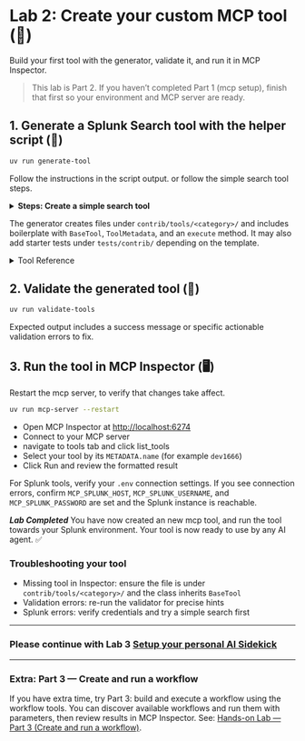 # Lab 2: Create your custom MCP tool (🧩)

Build your first tool with the generator, validate it, and run it in MCP Inspector.

> This lab is Part 2. If you haven’t completed Part 1 (mcp setup), finish that first so your environment and MCP server are ready.

## 1. Generate a Splunk Search tool with the helper script (🚀)

```bash
uv run generate-tool
```

Follow the instructions in the script output. or follow the simple search tool steps.
<details>
<summary><b>Steps: Create a simple search tool</b></summary>

- Select the template: ***2*** (Splunk Search)
- Choose a category: ***1*** (examples)
- Provide a tool name: ***dev1666***
- Add a tool description:
    > Tool description should define what the tool does and how it should be used.
- Splunk Search Configuration: ***2*** (single-line input)
- Provide SPL, query description and default search params (-1h, now), max returned results: 100
- Add custom search parameters?: ***2*** (No, not for this lab)
- Additional tags: just press enter
- Create tool: ***1*** (yes)
- Create Tests: ***2*** (no)
</details>


The generator creates files under `contrib/tools/<category>/` and includes boilerplate with `BaseTool`, `ToolMetadata`, and an `execute` method. It may also add starter tests under `tests/contrib/` depending on the template.

<details>
<summary>Tool Reference </summary>

Helpful reference docs:
- [Contributor guide](https://github.com/deslicer/mcp-for-splunk/blob/main/contrib/README.md)
- [Tool Development Guide](https://github.com/deslicer/mcp-for-splunk/blob/main/docs/contrib/tool_development.md) 

Understand the tool structure

- Your class inherits from `BaseTool`
- Metadata lives in `METADATA = ToolMetadata(...)`
- Main logic goes in `async def execute(self, ctx: Context)`

```python
from typing import Any, Dict
from fastmcp import Context
from src.core.base import BaseTool, ToolMetadata

class HelloWorldTool(BaseTool):
    """A simple example tool that returns a greeting."""

    METADATA = ToolMetadata(
        name="hello_world", # tool name
        description="Say hello to someone", # Tool Description
        category="examples",
        tags=["example", "tutorial"],
        requires_connection=False # requires splunk connection
    )

    async def execute(self, ctx: Context, name: str = "World") -> Dict[str, Any]:
        message = f"Hello, {name}!"
        return self.format_success_response({"message": message})
```

- For Splunk-backed tools, set `requires_connection=True` and use `await self.get_splunk_service(ctx)` inside `execute`.

</details>

## 2. Validate the generated tool (🔎)

```bash
uv run validate-tools
```

Expected output includes a success message or specific actionable validation errors to fix.

## 3. Run the tool in MCP Inspector (🖥️)

Restart the mcp server, to verify that changes take affect.

```bash
uv run mcp-server --restart
```

- Open MCP Inspector at [http://localhost:6274](http://localhost:6274)
- Connect to your MCP server
- navigate to tools tab and click list_tools
- Select your tool by its `METADATA.name` (for example `dev1666`)
- Click Run and review the formatted result

For Splunk tools, verify your `.env` connection settings. If you see connection errors, confirm `MCP_SPLUNK_HOST`, `MCP_SPLUNK_USERNAME`, and `MCP_SPLUNK_PASSWORD` are set and the Splunk instance is reachable.


***Lab Completed*** You have now created an new mcp tool, and run the tool towards your Splunk environment. Your tool is now ready to use by any AI agent. ✅

### Troubleshooting your tool

- Missing tool in Inspector: ensure the file is under `contrib/tools/<category>/` and the class inherits `BaseTool`
- Validation errors: re-run the validator for precise hints
- Splunk errors: verify credentials and try a simple search first

---

### Please continue with Lab 3 [Setup your personal AI Sidekick](setup-your-personal-ai-sidekick.md)

---

### Extra: Part 3 — Create and run a workflow

If you have extra time, try Part 3: build and execute a workflow using the workflow tools. You can discover available workflows and run them with parameters, then review results in MCP Inspector. See: [Hands-on Lab — Part 3 (Create and run a workflow)](https://github.com/deslicer/mcp-for-splunk/blob/main/docs/labs/hands-on-lab.md#part-3--extra-create-and-run-a-workflow-).


